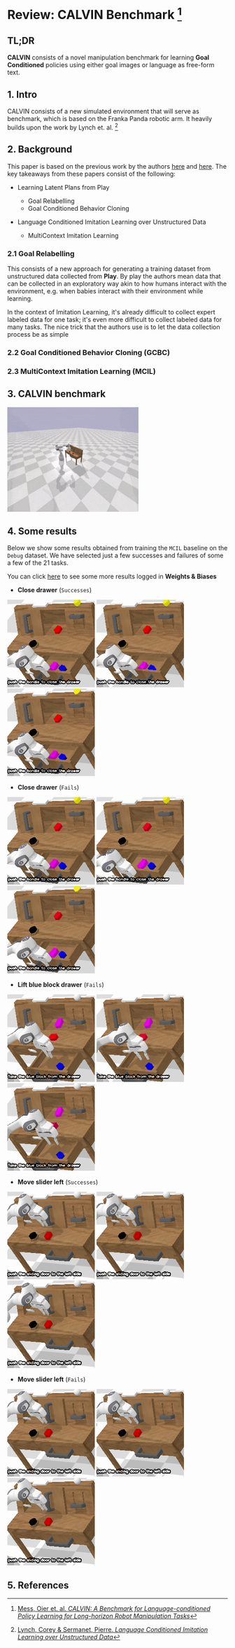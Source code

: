 # Review: CALVIN Benchmark [^1]

## TL;DR

**CALVIN** consists of a novel manipulation benchmark for learning **Goal Conditioned**
policies using either goal images or language as free-form text.

## 1. Intro

CALVIN consists of a new simulated environment that will serve as benchmark,
which is based on the Franka Panda robotic arm. It heavily builds upon the work
by Lynch et. al. [^2]

## 2. Background

This paper is based on the previous work by the authors [here][1] and [here][2].
The key takeaways from these papers consist of the following:

- Learning Latent Plans from Play
    + Goal Relabelling
    + Goal Conditioned Behavior Cloning

- Language Conditioned Imitation Learning over Unstructured Data
    + MultiContext Imitation Learning

### 2.1 Goal Relabelling

This consists of a new approach for generating a training dataset from unstructured
data collected from **Play**. By play the authors mean data that can be collected
in an exploratory way akin to how humans interact with the environment, e.g. when
babies interact with their environment while learning.

In the context of Imitation Learning, it's already difficult to collect expert labeled
data for one task; it's even more difficult to collect labeled data for many tasks.
The nice trick that the authors use is to let the data collection process be as
simple

### 2.2 Goal Conditioned Behavior Cloning (GCBC)



### 2.3 MultiContext Imitation Learning (MCIL)


## 3. CALVIN benchmark

![calvin_env][gif_calvin_env_1]

## 4. Some results

Below we show some results obtained from training the `MCIL` baseline on the `Debug`
dataset. We have selected just a few successes and failures of some a few of the
21 tasks.

You can click [here][0] to see some more results logged in **Weights & Biases**

- **Close drawer** (`Successes`)

![close-drawer-success-1][img_results_close_drawer_success_1]
![close-drawer-success-2][img_results_close_drawer_success_2]
![close_drawer-success-3][img_results_close_drawer_success_3]

- **Close drawer** (`Fails`)

![close-drawer-fail-1][img_results_close_drawer_fail_1]
![close-drawer-fail-2][img_results_close_drawer_fail_2]
![close-drawer-fail-3][img_results_close_drawer_fail_3]

- **Lift blue block drawer** (`Fails`)

![lift-blue-block-drawer-fail-1][img_results_lift_blue_block_drawer_fail_1]
![lift-blue-block-drawer-fail-2][img_results_lift_blue_block_drawer_fail_2]
![lift-blue-block-drawer-fail-3][img_results_lift_blue_block_drawer_fail_3]

- **Move slider left** (`Successes`)

![close-drawer-success-1][img_results_move_slider_left_success_1]
![close-drawer-success-2][img_results_move_slider_left_success_2]
![close_drawer-success-3][img_results_move_slider_left_success_3]

- **Move slider left** (`Fails`)

![close-drawer-fails-1][img_results_move_slider_left_fail_1]
![close-drawer-fails-2][img_results_move_slider_left_fail_2]
![close_drawer-fails-3][img_results_move_slider_left_fail_3]



## 5. References

[^1]: [Mess, Oier et. al. *CALVIN: A Benchmark for Language-conditioned Policy Learning for Long-horizon Robot Manipulation Tasks*](https://arxiv.org/pdf/2112.03227.pdf)
[^2]: [Lynch, Corey & Sermanet, Pierre. *Language Conditioned Imitation Learning over Unstructured Data*](https://arxiv.org/pdf/2005.07648.pdf)
[^3]: [Lynch, Corey et. al. *Learning Latent Plans from Play*](https://arxiv.org/pdf/1903.01973.pdf)



[//]: # (References)

<!-- URLS -->

[0]: <https://api.wandb.ai/links/rl-loco/k59km9vc> (ref-wandb-report-1)
[1]: <https://learning-from-play.github.io/> (ref-lfp-website)
[2]: <https://language-play.github.io/> (ref-lang-lfp-website)

<!-- IMAGES -->

[gif_calvin_env_1]: images/gif_calvin_environment.gif

[img_results_close_drawer_success_1]: images/img_close_drawer_success_1.gif
[img_results_close_drawer_success_2]: images/img_close_drawer_success_2.gif
[img_results_close_drawer_success_3]: images/img_close_drawer_success_3.gif
[img_results_close_drawer_fail_1]: images/img_close_drawer_fail_1.gif
[img_results_close_drawer_fail_2]: images/img_close_drawer_fail_2.gif
[img_results_close_drawer_fail_3]: images/img_close_drawer_fail_3.gif

[img_results_lift_blue_block_drawer_fail_1]: images/img_lift_blue_block_drawer_fail_1.gif
[img_results_lift_blue_block_drawer_fail_2]: images/img_lift_blue_block_drawer_fail_2.gif
[img_results_lift_blue_block_drawer_fail_3]: images/img_lift_blue_block_drawer_fail_3.gif

[img_results_move_slider_left_success_1]: images/img_move_slider_left_success_1.gif
[img_results_move_slider_left_success_2]: images/img_move_slider_left_success_2.gif
[img_results_move_slider_left_success_3]: images/img_move_slider_left_success_3.gif
[img_results_move_slider_left_fail_1]: images/img_move_slider_left_fail_1.gif
[img_results_move_slider_left_fail_2]: images/img_move_slider_left_fail_2.gif
[img_results_move_slider_left_fail_3]: images/img_move_slider_left_fail_3.gif
